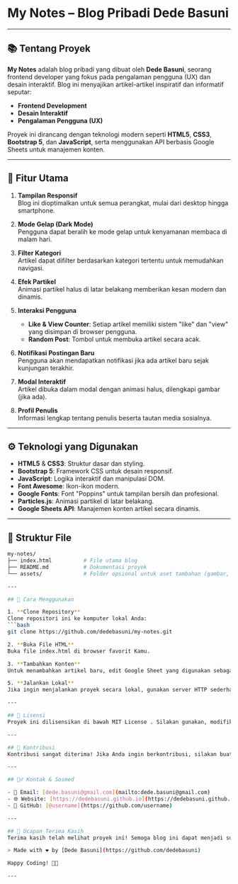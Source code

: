 # My Notes – Blog Pribadi Dede Basuni

---

## 📚 Tentang Proyek

**My Notes** adalah blog pribadi yang dibuat oleh **Dede Basuni**, seorang frontend developer yang fokus pada pengalaman pengguna (UX) dan desain interaktif. Blog ini menyajikan artikel-artikel inspiratif dan informatif seputar:

- **Frontend Development**
- **Desain Interaktif**
- **Pengalaman Pengguna (UX)**

Proyek ini dirancang dengan teknologi modern seperti **HTML5**, **CSS3**, **Bootstrap 5**, dan **JavaScript**, serta menggunakan API berbasis Google Sheets untuk manajemen konten.

---

## 🎯 Fitur Utama

1. **Tampilan Responsif**  
   Blog ini dioptimalkan untuk semua perangkat, mulai dari desktop hingga smartphone.

2. **Mode Gelap (Dark Mode)**  
   Pengguna dapat beralih ke mode gelap untuk kenyamanan membaca di malam hari.

3. **Filter Kategori**  
   Artikel dapat difilter berdasarkan kategori tertentu untuk memudahkan navigasi.

4. **Efek Partikel**  
   Animasi partikel halus di latar belakang memberikan kesan modern dan dinamis.

5. **Interaksi Pengguna**  
   - **Like & View Counter**: Setiap artikel memiliki sistem "like" dan "view" yang disimpan di browser pengguna.
   - **Random Post**: Tombol untuk membuka artikel secara acak.

6. **Notifikasi Postingan Baru**  
   Pengguna akan mendapatkan notifikasi jika ada artikel baru sejak kunjungan terakhir.

7. **Modal Interaktif**  
   Artikel dibuka dalam modal dengan animasi halus, dilengkapi gambar (jika ada).

8. **Profil Penulis**  
   Informasi lengkap tentang penulis beserta tautan media sosialnya.

---

## ⚙️ Teknologi yang Digunakan

- **HTML5** & **CSS3**: Struktur dasar dan styling.
- **Bootstrap 5**: Framework CSS untuk desain responsif.
- **JavaScript**: Logika interaktif dan manipulasi DOM.
- **Font Awesome**: Ikon-ikon modern.
- **Google Fonts**: Font "Poppins" untuk tampilan bersih dan profesional.
- **Particles.js**: Animasi partikel di latar belakang.
- **Google Sheets API**: Manajemen konten artikel secara dinamis.

---

## 📁 Struktur File
   ```bash
   my-notes/
   ├── index.html          # File utama blog
   ├── README.md           # Dokumentasi proyek
   └── assets/             # Folder opsional untuk aset tambahan (gambar, font, dll.)

---

## 🚀 Cara Menggunakan

1. **Clone Repository**  
   Clone repositori ini ke komputer lokal Anda:
   ```bash
   git clone https://github.com/dedebasuni/my-notes.git

2. **Buka File HTML**
   Buka file index.html di browser favorit Kamu.

3. **Tambahkan Konten**
   Untuk menambahkan artikel baru, edit Google Sheet yang digunakan sebagai sumber data. Pastikan kolom-kolom seperti Judul, Isi, Kategori, Tag, dan Gambar diisi dengan benar.
   
5. **Jalankan Lokal**
   Jika ingin menjalankan proyek secara lokal, gunakan server HTTP sederhana seperti Live Server di Visual Studio Code.

---

## 📝 Lisensi
Proyek ini dilisensikan di bawah MIT License . Silakan gunakan, modifikasi, dan distribusikan sesuai kebutuhan Anda.

---

## 🤝 Kontribusi
Kontribusi sangat diterima! Jika Anda ingin berkontribusi, silakan buat pull request atau laporkan masalah melalui Issues.

---

## 🙋‍♂️ Kontak & Sosmed

- 📧 Email: [dede.basuni@gmail.com](mailto:dede.basuni@gmail.com)
- 🌐 Website: [https://dedebasuni.github.io](https://dedebasuni.github.io/)
- 🐙 GitHub: [@username](https://github.com/username)

---

## 🙏 Ucapan Terima Kasih
Terima kasih telah melihat proyek ini! Semoga blog ini dapat menjadi sumber inspirasi bagi Anda. Jangan ragu untuk memberikan feedback atau saran melalui email atau media sosial.

> Made with ❤️ by [Dede Basuni](https://github.com/dedebasuni)

Happy Coding! 🚀✨

---
